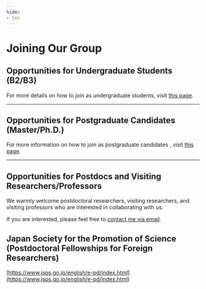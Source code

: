 ```yaml
---
hide:
- toc
---
```


# Joining Our Group


## Opportunities for Undergraduate Students (B2/B3)

For more details on how to join as undergraduate students, visit [this page](joinus_under.md).

---

## Opportunities for Postgraduate Candidates (Master/Ph.D.)


For more information on how to join as postgraduate candidates , visit [this page](joinus_post.md).

---

## Opportunities for Postdocs and Visiting Researchers/Professors

We warmly welcome postdoctoral researchers, visiting researchers, and visiting professors who are interested in collaborating with us.  

If you are interested, please feel free to [contact me via email](contact.md).

## Japan Society for the Promotion of Science (Postdoctoral Fellowships for Foreign Researchers)
[https://www.jsps.go.jp/english/e-pd/index.html](https://www.jsps.go.jp/english/e-pd/index.html)
